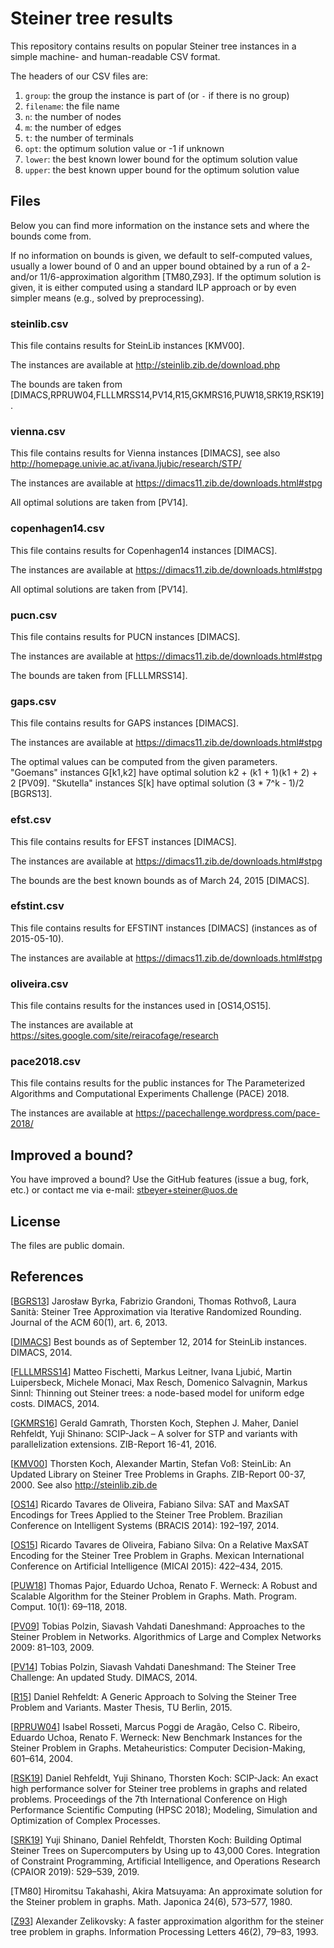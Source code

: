# Steiner tree results

This repository contains results on popular Steiner tree instances
in a simple machine- and human-readable CSV format.

The headers of our CSV files are:

 1. `group`: the group the instance is part of (or `-` if there is no group)
 2. `filename`: the file name
 3. `n`: the number of nodes
 4. `m`: the number of edges
 5. `t`: the number of terminals
 6. `opt`: the optimum solution value or -1 if unknown
 7. `lower`: the best known lower bound for the optimum solution value
 8. `upper`: the best known upper bound for the optimum solution value

## Files

Below you can find more information on the instance sets and
where the bounds come from.

If no information on bounds is given, we default to self-computed values,
usually a lower bound of 0 and an upper bound obtained by a run of a 2-
and/or 11/6-approximation algorithm [TM80,Z93]. If the optimum solution
is given, it is either computed using a standard ILP approach or by
even simpler means (e.g., solved by preprocessing).

### steinlib.csv

This file contains results for SteinLib instances [KMV00].

The instances are available at http://steinlib.zib.de/download.php

The bounds are taken from
[DIMACS,RPRUW04,FLLLMRSS14,PV14,R15,GKMRS16,PUW18,SRK19,RSK19].

### vienna.csv

This file contains results for Vienna instances [DIMACS],
see also http://homepage.univie.ac.at/ivana.ljubic/research/STP/

The instances are available at https://dimacs11.zib.de/downloads.html#stpg

All optimal solutions are taken from [PV14].

### copenhagen14.csv

This file contains results for Copenhagen14 instances [DIMACS].

The instances are available at https://dimacs11.zib.de/downloads.html#stpg

All optimal solutions are taken from [PV14].

### pucn.csv

This file contains results for PUCN instances [DIMACS].

The instances are available at https://dimacs11.zib.de/downloads.html#stpg

The bounds are taken from [FLLLMRSS14].

### gaps.csv

This file contains results for GAPS instances [DIMACS].

The instances are available at https://dimacs11.zib.de/downloads.html#stpg

The optimal values can be computed from the given parameters.
"Goemans" instances G[k1,k2] have optimal solution
k2 + (k1 + 1)(k1 + 2) + 2 [PV09].
"Skutella" instances S[k] have optimal solution
(3 * 7^k - 1)/2 [BGRS13].

### efst.csv

This file contains results for EFST instances [DIMACS].

The instances are available at https://dimacs11.zib.de/downloads.html#stpg

The bounds are the best known bounds as of March 24, 2015 [DIMACS].

### efstint.csv

This file contains results for EFSTINT instances [DIMACS]
(instances as of 2015-05-10).

The instances are available at https://dimacs11.zib.de/downloads.html#stpg

### oliveira.csv

This file contains results for the instances used in [OS14,OS15].

The instances are available at https://sites.google.com/site/reiracofage/research

### pace2018.csv

This file contains results for the public instances for
The Parameterized Algorithms and Computational Experiments Challenge (PACE) 2018.

The instances are available at https://pacechallenge.wordpress.com/pace-2018/

## Improved a bound?

You have improved a bound?
Use the GitHub features (issue a bug, fork, etc.)
or contact me via e-mail: stbeyer+steiner@uos.de

## License

The files are public domain.

## References

[[BGRS13](https://doi.org/10.1145/2432622.2432628)]
Jarosław Byrka, Fabrizio Grandoni, Thomas Rothvoß, Laura Sanità:
Steiner Tree Approximation via Iterative Randomized Rounding.
Journal of the ACM 60(1), art. 6, 2013.

[[DIMACS](https://dimacs11.zib.de/downloads.html)]
Best bounds as of September 12, 2014 for SteinLib instances.
DIMACS, 2014.

[[FLLLMRSS14](https://doi.org/10.1007/s12532-016-0111-0)]
Matteo Fischetti, Markus Leitner, Ivana Ljubić, Martin Luipersbeck,
Michele Monaci, Max Resch, Domenico Salvagnin, Markus Sinnl:
Thinning out Steiner trees: a node-based model for uniform edge costs.
DIMACS, 2014.

[[GKMRS16](https://doi.org/10.1007/s12532-016-0114-x)]
Gerald Gamrath, Thorsten Koch, Stephen J. Maher, Daniel Rehfeldt, Yuji Shinano:
SCIP-Jack – A solver for STP and variants with parallelization extensions.
ZIB-Report 16-41, 2016.

[[KMV00](https://doi.org/10.1007/978-1-4613-0255-1_9)]
Thorsten Koch, Alexander Martin, Stefan Voß:
SteinLib: An Updated Library on Steiner Tree Problems in Graphs.
ZIB-Report 00-37, 2000.
See also http://steinlib.zib.de

[[OS14](https://doi.org/10.1109/BRACIS.2014.43)]
Ricardo Tavares de Oliveira, Fabiano Silva:
SAT and MaxSAT Encodings for Trees Applied to the Steiner Tree Problem.
Brazilian Conference on Intelligent Systems (BRACIS 2014): 192–197, 2014.

[[OS15](https://doi.org/10.1007/978-3-319-27101-9_32)]
Ricardo Tavares de Oliveira, Fabiano Silva:
On a Relative MaxSAT Encoding for the Steiner Tree Problem in Graphs.
Mexican International Conference on Artificial Intelligence (MICAI 2015):
422–434, 2015.

[[PUW18](https://doi.org/10.1007/s12532-017-0123-4)]
Thomas Pajor, Eduardo Uchoa, Renato F. Werneck:
A Robust and Scalable Algorithm for the Steiner Problem in Graphs.
Math. Program. Comput. 10(1): 69–118, 2018.

[[PV09](https://doi.org/10.1007/978-3-642-02094-0_5)]
Tobias Polzin, Siavash Vahdati Daneshmand:
Approaches to the Steiner Problem in Networks.
Algorithmics of Large and Complex Networks 2009: 81–103, 2009.

[[PV14](http://dimacs11.zib.de/downloads.html)]
Tobias Polzin, Siavash Vahdati Daneshmand:
The Steiner Tree Challenge: An updated Study.
DIMACS, 2014.

[[R15](https://nbn-resolving.de/urn:nbn:de:0297-zib-57817)]
Daniel Rehfeldt:
A Generic Approach to Solving the Steiner Tree Problem and Variants.
Master Thesis, TU Berlin, 2015.

[[RPRUW04](https://doi.org/10.1007/978-1-4757-4137-7_28)]
Isabel Rosseti, Marcus Poggi de Aragão, Celso C. Ribeiro,
Eduardo Uchoa, Renato F. Werneck:
New Benchmark Instances for the Steiner Problem in Graphs.
Metaheuristics: Computer Decision-Making, 601–614, 2004.

[[RSK19](https://opus4.kobv.de/opus4-zib/frontdoor/index/index/docId/7360)]
Daniel Rehfeldt, Yuji Shinano, Thorsten Koch:
SCIP-Jack: An exact high performance solver for Steiner tree problems in graphs and related problems.
Proceedings of the 7th International Conference on High Performance Scientific Computing (HPSC 2018);
Modeling, Simulation and Optimization of Complex Processes.

[[SRK19](http://dx.doi.org/10.1007/978-3-030-19212-9_35)]
Yuji Shinano, Daniel Rehfeldt, Thorsten Koch:
Building Optimal Steiner Trees on Supercomputers by Using up to 43,000 Cores.
Integration of Constraint Programming, Artificial Intelligence, and Operations Research (CPAIOR 2019):
529–539, 2019.

[TM80]
Hiromitsu Takahashi, Akira Matsuyama:
An approximate solution for the Steiner problem in graphs.
Math. Japonica 24(6), 573–577, 1980.

[[Z93](https://doi.org/10.1016/0020-0190(93)90201-J)]
Alexander Zelikovsky:
A faster approximation algorithm for the steiner tree problem in graphs.
Information Processing Letters 46(2), 79–83, 1993.

